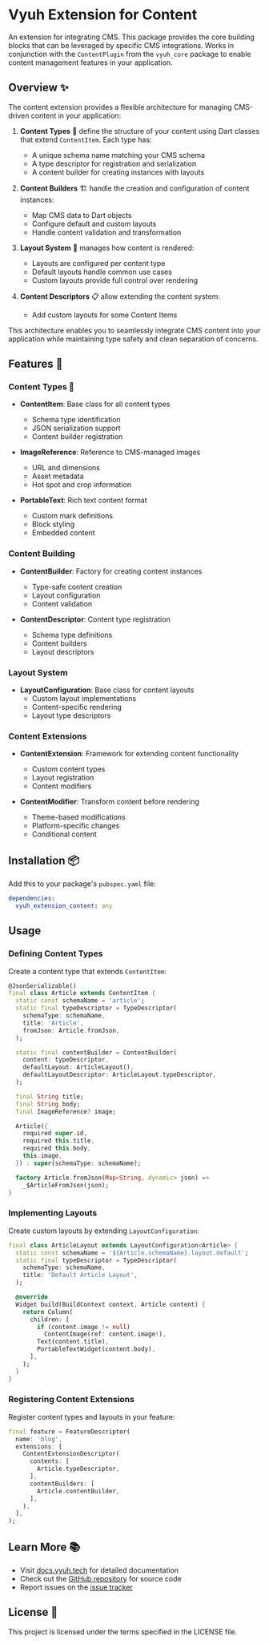# Vyuh Extension for Content

An extension for integrating CMS. This package provides the core building blocks
that can be leveraged by specific CMS integrations. Works in conjunction with the
`ContentPlugin` from the `vyuh_core` package to enable content management features
in your application.

## Overview ✨

The content extension provides a flexible architecture for managing CMS-driven content in your application:

1. **Content Types** 📝 define the structure of your content using Dart classes that extend `ContentItem`. Each type has:
   - A unique schema name matching your CMS schema
   - A type descriptor for registration and serialization
   - A content builder for creating instances with layouts

2. **Content Builders** 🏗️ handle the creation and configuration of content instances:
   - Map CMS data to Dart objects
   - Configure default and custom layouts
   - Handle content validation and transformation

3. **Layout System** 🎨 manages how content is rendered:
   - Layouts are configured per content type
   - Default layouts handle common use cases
   - Custom layouts provide full control over rendering

4. **Content Descriptors** 📋 allow extending the content system:
   - Add custom layouts for some Content Items

This architecture enables you to seamlessly integrate CMS content into your application while maintaining type safety and clean separation of concerns.

## Features 🚀

### Content Types 📝

- **ContentItem**: Base class for all content types
  - Schema type identification
  - JSON serialization support
  - Content builder registration

- **ImageReference**: Reference to CMS-managed images
  - URL and dimensions
  - Asset metadata
  - Hot spot and crop information

- **PortableText**: Rich text content format
  - Custom mark definitions
  - Block styling
  - Embedded content

### Content Building

- **ContentBuilder**: Factory for creating content instances
  - Type-safe content creation
  - Layout configuration
  - Content validation

- **ContentDescriptor**: Content type registration
  - Schema type definitions
  - Content builders
  - Layout descriptors

### Layout System

- **LayoutConfiguration**: Base class for content layouts
  - Custom layout implementations
  - Content-specific rendering
  - Layout type descriptors

### Content Extensions

- **ContentExtension**: Framework for extending content functionality
  - Custom content types
  - Layout registration
  - Content modifiers

- **ContentModifier**: Transform content before rendering
  - Theme-based modifications
  - Platform-specific changes
  - Conditional content

## Installation 📦

Add this to your package's `pubspec.yaml` file:

```yaml
dependencies:
  vyuh_extension_content: any
```

## Usage

### Defining Content Types

Create a content type that extends `ContentItem`:

```dart
@JsonSerializable()
final class Article extends ContentItem {
  static const schemaName = 'article';
  static final typeDescriptor = TypeDescriptor(
    schemaType: schemaName,
    title: 'Article',
    fromJson: Article.fromJson,
  );

  static final contentBuilder = ContentBuilder(
    content: typeDescriptor,
    defaultLayout: ArticleLayout(),
    defaultLayoutDescriptor: ArticleLayout.typeDescriptor,
  );

  final String title;
  final String body;
  final ImageReference? image;

  Article({
    required super.id,
    required this.title,
    required this.body,
    this.image,
  }) : super(schemaType: schemaName);

  factory Article.fromJson(Map<String, dynamic> json) => 
    _$ArticleFromJson(json);
}
```

### Implementing Layouts

Create custom layouts by extending `LayoutConfiguration`:

```dart
final class ArticleLayout extends LayoutConfiguration<Article> {
  static const schemaName = '${Article.schemaName}.layout.default';
  static final typeDescriptor = TypeDescriptor(
    schemaType: schemaName,
    title: 'Default Article Layout',
  );

  @override
  Widget build(BuildContext context, Article content) {
    return Column(
      children: [
        if (content.image != null)
          ContentImage(ref: content.image!),
        Text(content.title),
        PortableTextWidget(content.body),
      ],
    );
  }
}
```

### Registering Content Extensions

Register content types and layouts in your feature:

```dart
final feature = FeatureDescriptor(
  name: 'blog',
  extensions: [
    ContentExtensionDescriptor(
      contents: [
        Article.typeDescriptor,
      ],
      contentBuilders: [
        Article.contentBuilder,
      ],
    ),
  ],
);
```

## Learn More 📚

- Visit [docs.vyuh.tech](https://docs.vyuh.tech) for detailed documentation
- Check out the [GitHub repository](https://github.com/vyuh-tech/vyuh) for source code
- Report issues on the [issue tracker](https://github.com/vyuh-tech/vyuh/issues)

## License 📄

This project is licensed under the terms specified in the LICENSE file.
